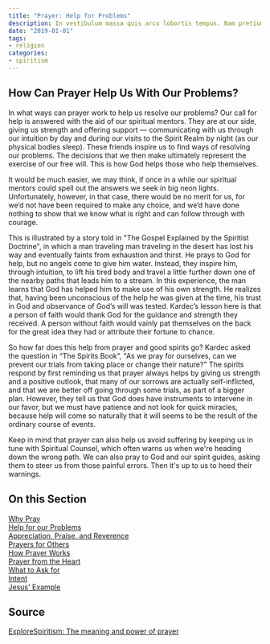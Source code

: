 ```yaml
---
title: "Prayer: Help for Problems"
description: In vestibulum massa quis arcu lobortis tempus. Nam pretium arcu in odio vulputate luctus.
date: "2019-01-01"
tags:
- religion
categories:
- spiritism
---
```


## How Can Prayer Help Us With Our Problems? 
In what ways can prayer work to help us resolve our problems?  Our call for help is answered with the aid of our spiritual mentors. They are at our side, giving us strength and offering support  —  communicating with us through our intuition by day and during our visits to the Spirit Realm by night (as our physical bodies sleep).  These friends inspire us to find ways of resolving our problems. The decisions that we then make ultimately represent the exercise of our free will.  This is how God helps those who help themselves.  

It would be much easier, we may think, if once in a while our spiritual mentors could spell out the answers we seek in big neon lights.  Unfortunately, however, in that case, there would be no merit for us, for we’d not have been required to make any choice, and we’d have done nothing to show that we know what is right and can follow through with courage.

This is illustrated by a story told in "The Gospel Explained by the Spiritist Doctrine", in which a man traveling man traveling in the desert has lost his way and eventually faints from exhaustion and thirst. He prays to God for help, but no angels come to give him water. Instead, they inspire him, through intuition, to lift his tired body and travel a little further down one of the nearby paths that leads him to a stream. In this experience, the man learns that God has helped him to make use of his own strength. He realizes that, having been unconscious of the help he was given at the time, his trust in God and observance of God’s will was tested.  Kardec’s lesson here is that a person of faith would thank God for the guidance and strength they received. A person without faith would vainly pat themselves on the back for the great idea they had or attribute their fortune to chance.

So how far does this help from prayer and good spirits go? Kardec asked the question in “The Spirits Book”, "As we pray for ourselves, can we prevent our trials from taking place or change their nature?"  The spirits respond by first reminding us that prayer always helps by giving us strength and a positive outlook, that many of our sorrows are actually self-inflicted, and that we are better off going through some trials, as part of a bigger plan.  However, they tell us that God does have instruments to intervene in our favor, but we must have patience and not look for quick miracles, because help will come so naturally that it will seems to be the result of the ordinary course of events.

Keep in mind that prayer can also help us avoid suffering by keeping us in tune with Spiritual Counsel, which often warns us when we're heading down the wrong path.  We can also pray to God and our spirit guides, asking them to steer us from those painful errors. Then it's up to us to heed their warnings. 


## On this Section
[Why Pray](why)  
[Help for our Problems](for-problems)  
[Appreciation, Praise, and Reverence](appreciation)  
[Prayers for Others](for-others)  
[How Prayer Works](how-it-works)  
[Prayer from the Heart](from-the-heart)  
[What to Ask for](what-to-ask)  
[Intent](intent)  
[Jesus' Example](of-jesus)  



## Source
[ExploreSpiritism: The meaning and power of prayer](//www.explorespiritism.com/religionrevelation.htm)


